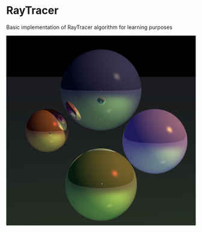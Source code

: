 # RayTracer
Basic implementation of RayTracer algorithm for learning purposes

![Alt text](https://github.com/Alfo5123/RayTracer/blob/master/Image_01 "Example1")
